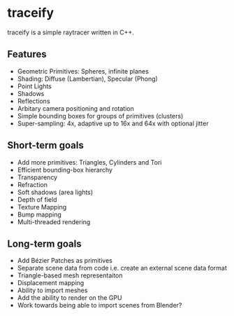 # traceify

traceify is a simple raytracer written in C++.

## Features

 - Geometric Primitives: Spheres, infinite planes
 - Shading: Diffuse (Lambertian), Specular (Phong)
 - Point Lights
 - Shadows
 - Reflections
 - Arbitary camera positioning and rotation
 - Simple bounding boxes for groups of primitives (clusters)
 - Super-sampling: 4x, adaptive up to 16x and 64x with optional jitter

## Short-term goals

 - Add more primitives: Triangles, Cylinders and Tori
 - Efficient bounding-box hierarchy
 - Transparency
 - Refraction
 - Soft shadows (area lights)
 - Depth of field
 - Texture Mapping
 - Bump mapping
 - Multi-threaded rendering

## Long-term goals

 - Add Bézier Patches as primitives
 - Separate scene data from code i.e. create an external scene data format
 - Triangle-based mesh representaiton
 - Displacement mapping
 - Ability to import meshes
 - Add the ability to render on the GPU 
 - Work towards being able to import scenes from Blender?
